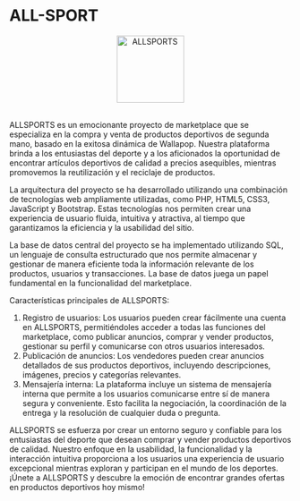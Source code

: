 # ALL-SPORT
<div align="center">
  <img src="https://www.apkonline.net/imagescropped/allsportsicon128.jpgplus.webp" alt="ALLSPORTS" width="120"/>
</div>

 <br>
 
ALLSPORTS es un emocionante proyecto de marketplace que se especializa en la compra y venta de productos deportivos de segunda mano, basado en la exitosa dinámica de Wallapop. Nuestra plataforma brinda a los entusiastas del deporte y a los aficionados la oportunidad de encontrar artículos deportivos de calidad a precios asequibles, mientras promovemos la reutilización y el reciclaje de productos.

La arquitectura del proyecto se ha desarrollado utilizando una combinación de tecnologías web ampliamente utilizadas, como PHP, HTML5, CSS3, JavaScript y Bootstrap. Estas tecnologías nos permiten crear una experiencia de usuario fluida, intuitiva y atractiva, al tiempo que garantizamos la eficiencia y la usabilidad del sitio.

La base de datos central del proyecto se ha implementado utilizando SQL, un lenguaje de consulta estructurado que nos permite almacenar y gestionar de manera eficiente toda la información relevante de los productos, usuarios y transacciones. La base de datos juega un papel fundamental en la funcionalidad del marketplace.

Características principales de ALLSPORTS:
<ol>
  <li>Registro de usuarios: Los usuarios pueden crear fácilmente una cuenta en ALLSPORTS, permitiéndoles acceder a todas las funciones del marketplace, como publicar anuncios, comprar y vender productos, gestionar su perfil y comunicarse con otros usuarios interesados.</li>
  <li>Publicación de anuncios: Los vendedores pueden crear anuncios detallados de sus productos deportivos, incluyendo descripciones, imágenes, precios y categorías relevantes.</li>
  <li>Mensajería interna: La plataforma incluye un sistema de mensajería interna que permite a los usuarios comunicarse entre sí de manera segura y conveniente. Esto facilita la negociación, la coordinación de la entrega y la resolución de cualquier duda o pregunta.</li>
</ol>

ALLSPORTS se esfuerza por crear un entorno seguro y confiable para los entusiastas del deporte que desean comprar y vender productos deportivos de calidad. Nuestro enfoque en la usabilidad, la funcionalidad y la interacción intuitiva proporciona a los usuarios una experiencia de usuario excepcional mientras exploran y participan en el mundo de los deportes. ¡Únete a ALLSPORTS y descubre la emoción de encontrar grandes ofertas en productos deportivos hoy mismo!
